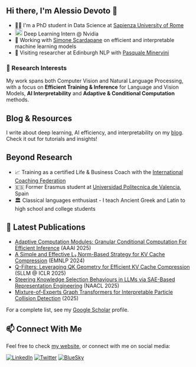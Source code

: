 ## Hi there, I'm Alessio Devoto 👋


- 👨‍🎓 I'm a PhD student in Data Science at [Sapienza University of Rome](https://phd.uniroma1.it/web/ALESSIO-DEVOTO_nP1701081_IT.aspx)
- <img src="https://img.icons8.com/?size=96&id=yqf95864UzeQ&format=png" alt="NVIDIA" width="20" height="20" style="display: inline;"> Deep Learning Intern @ Nvidia
- 🌱 Working with [Simone Scardapane](https://www.sscardapane.it) on efficient and interpretable machine learning models
- 🏴󠁧󠁢󠁳󠁣󠁴󠁿 Visiting researcher at Edinburgh NLP with [Pasquale Minervini](https://neuralnoise.com/)

### 🔬 Research Interests

My work spans both Computer Vision and Natural Language Processing, with a focus on **Efficient Training & Inference** for Language and Vision Models, **AI Interpretability** and **Adaptive & Conditional Computation** methods.

## Blog & Resources

I write about deep learning, AI efficiency, and interpretability on my [blog](https://alessiodevoto.github.io/blog/). Check it out for tutorials and insights!

## Beyond Research

- 📈 Training as a certified Life & Business Coach with the [International Coaching Federation](https://coachingfederation.org)
- 🇪🇸 Former Erasmus student at [Universidad Politecnica de Valencia](http://www.upv.es/es), Spain
- 🏛️ Classical languages enthusiast - I teach Ancient Greek and Latin to high school and college students

## 📝 Latest Publications

- [Adaptive Computation Modules: Granular Conditional Computation For Efficient Inference](https://arxiv.org/abs/2312.10193) (AAAI 2025)
- [A Simple and Effective L₂ Norm-Based Strategy for KV Cache Compression](https://arxiv.org/abs/2406.11430) (EMNLP 2024)
- [Q-Filters: Leveraging QK Geometry for Efficient KV Cache Compression](https://arxiv.org/abs/2503.02812) (SLLM @ ICLR 2025)
- [Steering Knowledge Selection Behaviours in LLMs via SAE-Based Representation Engineering](https://arxiv.org/abs/2410.15999) (NAACL 2025)
- [Mixture-of-Experts Graph Transformers for Interpretable Particle Collision Detection](https://arxiv.org/abs/2501.03432) (2025)

For a complete list, see my [Google Scholar](https://scholar.google.com/citations?user=er31rp0AAAAJ&hl) profile.

## 📫 Connect With Me

Feel free to check [my website](https://alessiodevoto.github.io/), or connect with me on social media:

[![LinkedIn](https://img.shields.io/badge/LinkedIn-0077B5?style=for-the-badge&logo=linkedin&logoColor=white)](https://www.linkedin.com/in/alessio-devoto/)
[![Twitter](https://img.shields.io/badge/Twitter-1DA1F2?style=for-the-badge&logo=twitter&logoColor=white)](https://x.com/devoto_alessio)
[![BlueSky](https://img.shields.io/badge/BlueSky-0285FF?style=for-the-badge&logo=bluesky&logoColor=white)](https://bsky.app/profile/alessiodevoto.bsky.social)



